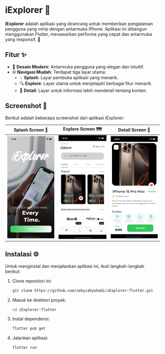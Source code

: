 # iExplorer 🚀


**iExplorer** adalah aplikasi yang dirancang untuk memberikan pengalaman pengguna yang mirip dengan antarmuka iPhone. Aplikasi ini dibangun menggunakan Flutter, menawarkan performa yang cepat dan antarmuka yang responsif. 🌟

## Fitur ✨

- 📱 **Desain Modern**: Antarmuka pengguna yang elegan dan intuitif.
- 🌐 **Navigasi Mudah**: Terdapat tiga layar utama:
  * 💡 **Splash**: Layar pembuka aplikasi yang menarik.
  * 🔍 **Explore**: Layar utama untuk menjelajahi berbagai fitur menarik.
  * 📖 **Detail**: Layar untuk informasi lebih mendetail tentang konten.

## Screenshot 📸

Berikut adalah beberapa screenshot dari aplikasi iExplorer:

| **Splash Screen** 🌅 | **Explore Screen** 🗺️ | **Detail Screen** 📄 |
|----------------------|------------------------|-----------------------|
| ![Splash Screen](Splash-screen.webp) | ![Explore Screen](Explore-screen.webp) | ![Detail Screen](Detail-screen.webp) |

## Instalasi ⚙️

Untuk menginstal dan menjalankan aplikasi ini, ikuti langkah-langkah berikut:

1. Clone repositori ini:
   ```bash
   git clone https://github.com/zakycahyohadi/iExplorer-flutter.git

2. Masuk ke direktori proyek:
   ```bash
   cd iExplorer-flutter

3. Instal dependensi:
   ```bash
   flutter pub get

4. Jalankan aplikasi:
   ```bash
   flutter run

